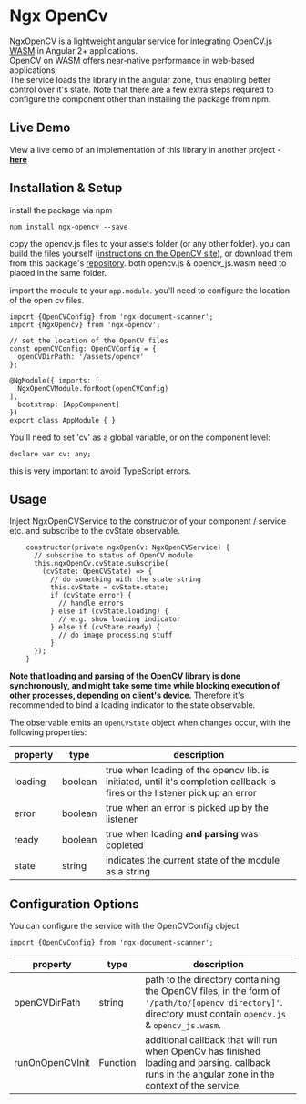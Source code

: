 # Ngx OpenCv
NgxOpenCV is a lightweight angular service for integrating OpenCV.js [WASM](https://webassembly.org/) in Angular 2+ applications.  
OpenCV on WASM offers near-native performance in web-based applications;  
The service loads the library in the angular zone, thus enabling better control over it's state.
Note that there are a few extra steps required to configure the component other than installing the package from npm.

## Live Demo
View a live demo of an implementation of this library in another project - **[here](https://roiperlman.github.io/ngx-document-scanner)**

## Installation & Setup
install the package via npm

    npm install ngx-opencv --save

copy the opencv.js files to your assets folder (or any other folder). you can build the files yourself ([instructions on the OpenCV site](https://docs.opencv.org/3.4/d4/da1/tutorial_js_setup.html)), or download them from this package's [repository](https://github.com/roiperlman/ngx-document-scanner).
both opencv.js & opencv_js.wasm need to placed in the same folder.

import the module to your `app.module`. you'll need to configure the location of the open cv files.
	
    import {OpenCVConfig} from 'ngx-document-scanner';
    import {NgxOpencv} from 'ngx-opencv';
    
    // set the location of the OpenCV files
    const openCVConfig: OpenCVConfig = {
	  openCVDirPath: '/assets/opencv'  
	};
	
    @NgModule({ imports: [
      NgxOpenCVModule.forRoot(openCVConfig)
    ],
      bootstrap: [AppComponent]  
    })
    export class AppModule { }
    
    
You'll need to set 'cv' as a global variable, or on the component level:

    declare var cv: any; 

this is very important to avoid TypeScript errors.

## Usage

Inject NgxOpenCVService to the constructor of your component / service etc. and subscribe to the cvState observable.

		constructor(private ngxOpenCv: NgxOpenCVService) {  
		  // subscribe to status of OpenCV module  
		  this.ngxOpenCv.cvState.subscribe(
		    (cvState: OpenCVState) => {  
		      // do something with the state string
		      this.cvState = cvState.state;  
		      if (cvState.error) {
		        // handle errors
		      } else if (cvState.loading) {
		        // e.g. show loading indicator  
		      } else if (cvState.ready) {  
		        // do image processing stuff
		      }  
		  });
		}

**Note that loading and parsing of the OpenCV library is done synchronously, and might take some time while blocking execution of other processes, depending on client's device.** Therefore it's recommended to bind a loading indicator to the state observable. 

The observable emits an `OpenCVState` object when changes occur, with the following properties: 

| property |type  | description |
|--|--|--|
| loading | boolean  | true when loading of the opencv  lib. is initiated, until it's completion callback is fires or the listener pick up an error |
| error | boolean | true when an error is picked up by the listener |
| ready | boolean | true when loading **and parsing** was copleted |
| state | string | indicates the current state of the module as a string |


## Configuration Options
You can configure the service with the OpenCVConfig object

    import {OpenCvConfig} from 'ngx-document-scanner';

| property | type | description |  
|--|--|--|  
|openCVDirPath| string |  path to the directory containing the OpenCV files, in the form of `'/path/to/[opencv directory]'`. directory must contain `opencv.js` & `opencv_js.wasm`.|
|runOnOpenCVInit| Function| additional callback that will run when OpenCv has finished loading and parsing. callback runs in the angular zone in the context of the service.|
    
